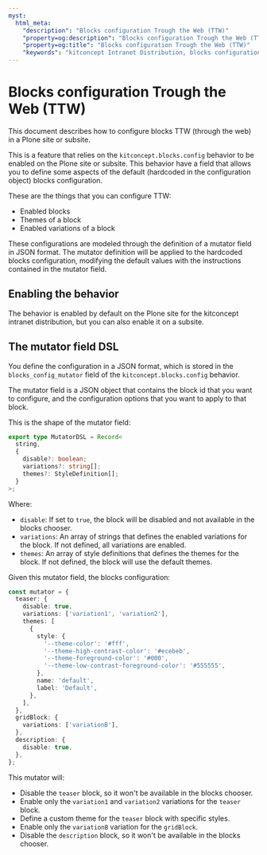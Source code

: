 ```yaml
---
myst:
  html_meta:
    "description": "Blocks configuration Trough the Web (TTW)"
    "property=og:description": "Blocks configuration Trough the Web (TTW)"
    "property=og:title": "Blocks configuration Trough the Web (TTW)"
    "keywords": "kitconcept Intranet Distribution, blocks configuration, TTW"
---
```


# Blocks configuration Trough the Web (TTW)

This document describes how to configure blocks TTW (through the web) in a Plone site or subsite.

This is a feature that relies on the `kitconcept.blocks.config` behavior to be enabled on the Plone site or subsite.
This behavior have a field that allows you to define some aspects of the default (hardcoded in the configuration object) blocks configuration.

These are the things that you can configure TTW:
- Enabled blocks
- Themes of a block
- Enabled variations of a block

These configurations are modeled through the definition of a mutator field in JSON format.
The mutator definition will be applied to the hardcoded blocks configuration, modifying the default values with the instructions contained in the mutator field.

## Enabling the behavior

The behavior is enabled by default on the Plone site for the kitconcept intranet distribution, but you can also enable it on a subsite.

## The mutator field DSL

You define the configuration in a JSON format, which is stored in the `blocks_config_mutator` field of the `kitconcept.blocks.config` behavior.

The mutator field is a JSON object that contains the block id that you want to configure, and the configuration options that you want to apply to that block.

This is the shape of the mutator field:
```ts
export type MutatorDSL = Record<
  string,
  {
    disable?: boolean;
    variations?: string[];
    themes?: StyleDefinition[];
  }
>;
```

Where:
- `disable`: If set to `true`, the block will be disabled and not available in the blocks chooser.
- `variations`: An array of strings that defines the enabled variations for the block. If not defined, all variations are enabled.
- `themes`: An array of style definitions that defines the themes for the block. If not defined, the block will use the default themes.

Given this mutator field, the blocks configuration:

```ts
const mutator = {
  teaser: {
    disable: true,
    variations: ['variation1', 'variation2'],
    themes: [
      {
        style: {
          '--theme-color': '#fff',
          '--theme-high-contrast-color': '#ecebeb',
          '--theme-foreground-color': '#000',
          '--theme-low-contrast-foreground-color': '#555555',
        },
        name: 'default',
        label: 'Default',
      },
    ],
  },
  gridBlock: {
    variations: ['variationB'],
  },
  description: {
    disable: true,
  },
};
```

This mutator will:
- Disable the `teaser` block, so it won't be available in the blocks chooser.
- Enable only the `variation1` and `variation2` variations for the `teaser` block.
- Define a custom theme for the `teaser` block with specific styles.
- Enable only the `variationB` variation for the `gridBlock`.
- Disable the `description` block, so it won't be available in the blocks chooser.

